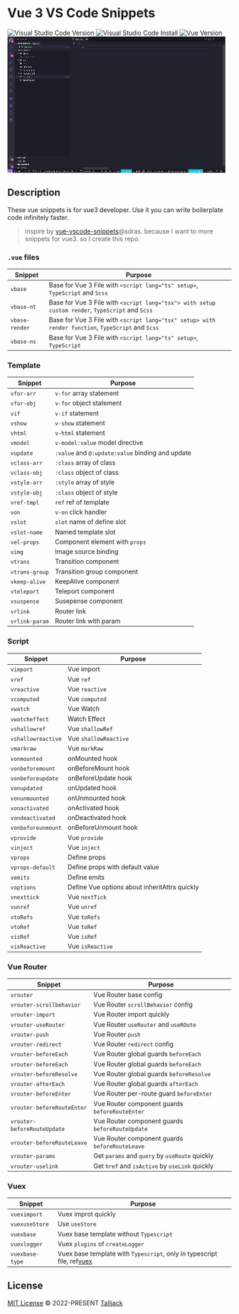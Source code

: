 # Vue 3 VS Code Snippets

![Visual Studio Code Version](https://img.shields.io/visual-studio-marketplace/v/talljack.vue-3-snippets?color=blue)
![Visual Studio Code Install](https://img.shields.io/visual-studio-marketplace/i/talljack.vue-3-snippets?color=success)
![Vue Version](https://img.shields.io/badge/vue-3-%234FC08D?logo=vuedotjs)
![vue-3-snippets](./images/vue3-snippets.gif)

## Description

These vue snippets is for vue3 developer. Use it you can write boilerplate code infinitely faster.

> inspire by [vue-vscode-snippets](https://github.com/sdras/vue-vscode-snippets)@sdras.
> because I want to more snippets for vue3. so I create this repo.

### `.vue` files

| Snippet        | Purpose                                                                                            |
| -------------- | -------------------------------------------------------------------------------------------------- |
| `vbase`        | Base for Vue 3 File with `<script lang="ts" setup>`, `TypeScript` and `Scss`                       |
| `vbase-nt`     | Base for Vue 3 File with `<script lang="tsx"> with setup custom render`, `TypeScript` and `Scss`   |
| `vbase-render` | Base for Vue 3 File with `<script lang="tsx" setup> with render function`, `TypeScript` and `Scss` |
| `vbase-ns`     | Base for Vue 3 File with `<script lang="ts" setup>`, `TypeScript`                                  |

### Template

| Snippet        | Purpose                                          |
| -------------- | ------------------------------------------------ |
| `vfor-arr`     | `v-for` array statement                          |
| `vfor-obj`     | `v-for` object statement                         |
| `vif`          | `v-if` statement                                 |
| `vshow`        | `v-show` statement                               |
| `vhtml`        | `v-html` statement                               |
| `vmodel`       | `v-model:value` model directive                  |
| `vupdate`      | `:value` and `@:update:value` binding and update |
| `vclass-arr`   | `:class` array of class                          |
| `vclass-obj`   | `:class` object of class                         |
| `vstyle-arr`   | `:style` array of style                          |
| `vstyle-obj`   | `:class` object of style                         |
| `vref-tmpl`    | `ref` ref of template                            |
| `von`          | `v-on` click handler                             |
| `vslot`        | `slot` name of define slot                       |
| `vslot-name`   | Named template slot                              |
| `vel-props`    | Component element with `props`                   |
| `vimg`         | Image source binding                             |
| `vtrans`       | Transition component                             |
| `vtrans-group` | Transition group component                       |
| `vkeep-alive`  | KeepAlive component                              |
| `vteleport`    | Teleport component                               |
| `vsuspense`    | Susepense component                              |
| `vrlink`       | Router link                                      |
| `vrlink-param` | Router link with param                           |

### Script

| Snippet            | Purpose                                       |
| ------------------ | --------------------------------------------- |
| `vimport`          | Vue import                                    |
| `vref`             | Vue `ref`                                     |
| `vreactive`        | Vue `reactive`                                |
| `vcomputed`        | Vue `computed`                                |
| `vwatch`           | Vue Watch                                     |
| `vwatcheffect`     | Watch Effect                                  |
| `vshallowref`      | Vue `shallowRef`                              |
| `vshallowreactive` | Vue `shallowReactive`                         |
| `vmarkraw`         | Vue `markRaw`                                 |
| `vonmounted`       | onMounted hook                                |
| `vonbeforemount`   | onBeforeMount hook                            |
| `vonbeforeupdate`  | onBeforeUpdate hook                           |
| `vonupdated`       | onUpdated hook                                |
| `vonunmounted`     | onUnmounted hook                              |
| `vonactivated`     | onActivated hook                              |
| `vondeactivated`   | onDeactivated hook                            |
| `vonbeforeunmount` | onBeforeUnmount hook                          |
| `vprovide`         | Vue `provide`                                 |
| `vinject`          | Vue `inject`                                  |
| `vprops`           | Define props                                  |
| `vprops-default`   | Define props with default value               |
| `vemits`           | Define emits                                  |
| `voptions`         | Define Vue options about inheritAttrs quickly |
| `vnexttick`        | Vue `nextTick`                                |
| `vunref`           | Vue `unref`                                   |
| `vtoRefs`          | Vue `toRefs`                                  |
| `vtoRef`           | Vue `toRef`                                   |
| `visRef`           | Vue `isRef`                                   |
| `visReactive`      | Vue `isReactive`                              |

### Vue Router

| Snippet                     | Purpose                                         |
| --------------------------- | ----------------------------------------------- |
| `vrouter`                   | Vue Router base config                          |
| `vrouter-scrollbehavior`    | Vue Router `scrollBehavior` config              |
| `vrouter-import`            | Vue Router import quickly                       |
| `vrouter-useRouter`         | Vue Router `useRouter` and `useROute`           |
| `vrouter-push`              | Vue Router `push`                               |
| `vrouter-redirect`          | Vue Router `redirect` config                    |
| `vrouter-beforeEach`        | Vue Router global guards `beforeEach`           |
| `vrouter-beforeEach`        | Vue Router global guards `beforeEach`           |
| `vrouter-beforeResolve`     | Vue Router global guards `beforeResolve`        |
| `vrouter-afterEach`         | Vue Router global guards `afterEach`            |
| `vrouter-beforeEnter`       | Vue Router per-route guard `beforeEnter`        |
| `vrouter-beforeRouteEnter`  | Vue Router component guards `beforeRouteEnter`  |
| `vrouter-beforeRouteUpdate` | Vue Router component guards `beforeRouteUpdate` |
| `vrouter-beforeRouteLeave`  | Vue Router component guards `beforeRouteLeave`  |
| `vrouter-params`            | Get `params` and `query` by `useRoute` quickly  |
| `vrouter-uselink`           | Get `href` and `isActive` by `useLink` quickly  |

### Vuex

| Snippet         | Purpose                                                                                                                                                                          |
| --------------- | -------------------------------------------------------------------------------------------------------------------------------------------------------------------------------- |
| `vueximport`    | Vuex improt quickly                                                                                                                                                              |
| `vuexuseStore`  | Use `useStore`                                                                                                                                                                   |
| `vuexbase`      | Vuex base template without `Typescript`                                                                                                                                          |
| `vuexlogger`    | Vuex `plugins` of `createLogger`                                                                                                                                                 |
| `vuexbase-type` | Vuex base template with `Typescript`, only in typescript file, ref[vuex](https://vuex.vuejs.org/zh/guide/typescript-support.html#%E7%AE%80%E5%8C%96-usestore-%E7%94%A8%E6%B3%95) |

## License

[MIT License](https://github.com/Talljack/vue3-hotKey/blob/main/LICENSE) © 2022-PRESENT [Talljack](https://github.com/Talljack)
